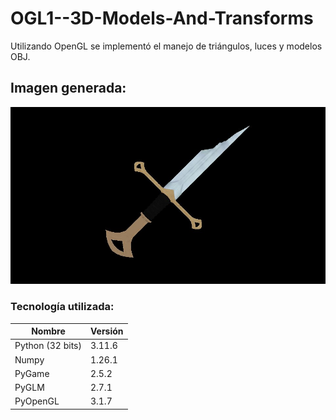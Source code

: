 # OGL1--3D-Models-And-Transforms

Utilizando OpenGL se implementó el manejo de triángulos, luces y modelos OBJ.

## Imagen generada:
![output](https://github.com/eliasalvarado/OGL1--3D-Models-And-Transforms/blob/main/output.jpg)

### Tecnología utilizada:

| Nombre | Versión |
| ------------- | ------------- |
| Python (32 bits)  | 3.11.6  |
|  Numpy | 1.26.1 |
|  PyGame | 2.5.2 |
| PyGLM | 2.7.1 |
| PyOpenGL | 3.1.7 |

